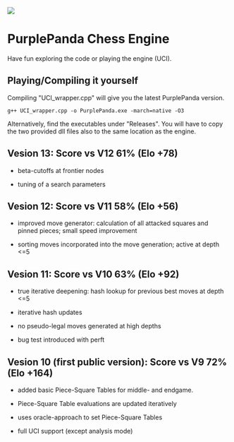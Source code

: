 ![](https://raw.github.com/Jakob256/PurplePanda/master/logo.png)

# PurplePanda Chess Engine

Have fun exploring the code or playing the engine (UCI).


## Playing/Compiling it yourself

Compiling "UCI_wrapper.cpp" will give you the latest PurplePanda version.

```
g++ UCI_wrapper.cpp -o PurplePanda.exe -march=native -O3
```

Alternatively, find the executables under "Releases". You will have to copy the two provided dll files also to the same location as the engine.


## Vesion 13: Score vs V12 61% (Elo +78)
* beta-cutoffs at frontier nodes

* tuning of a search parameters


## Vesion 12: Score vs V11 58% (Elo +56)
* improved move generator: calculation of all attacked squares and pinned pieces; small speed improvement

* sorting moves incorporated into the move generation; active at depth <=5


## Vesion 11: Score vs V10 63% (Elo +92)
* true iterative deepening: hash lookup for previous best moves at depth <=5

* iterative hash updates

* no pseudo-legal moves generated at high depths

* bug test introduced with perft


## Vesion 10 (first public version): Score vs V9 72% (Elo +164)
* added basic Piece-Square Tables for middle- and endgame.

* Piece-Square Table evaluations are updated iteratively

* uses oracle-approach to set Piece-Square Tables

* full UCI support (except analysis mode)

